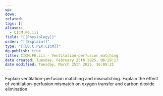 ```yaml
---
up: 
down: 
related: 
tags: []
aliases:
  - CICM.F6.iii
field: "[[Physiology]]"
order: "[[Explain]]"
type: "[[LO.C.PEX.CICM]]"
dg-publish: true
title: CICM.F6.iii - Ventilation-perfusion matching
date created: Tuesday, February 25th 2025, 06:29:17
date modified: Tuesday, March 25th 2025, 16:09:21
---
```


Explain ventilation-perfusion matching and mismatching. Explain the effect of ventilation-perfusion mismatch on oxygen transfer and carbon dioxide elimination.
